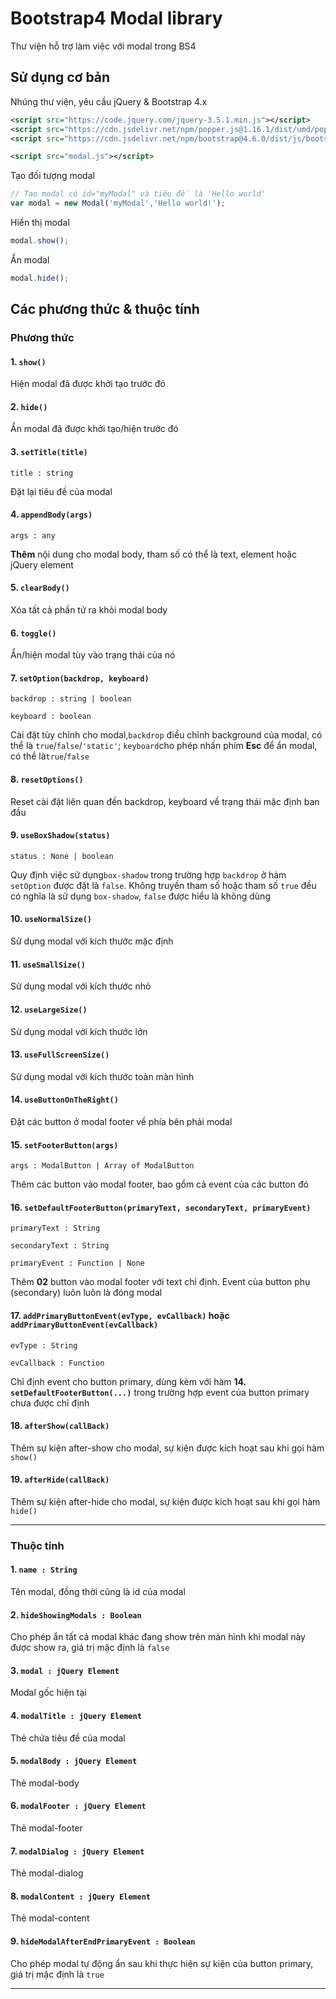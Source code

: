 # Bootstrap4 Modal library

Thư viện hỗ trợ làm việc với modal trong BS4

## Sử dụng cơ bản

Nhúng thư viện, yêu cầu jQuery & Bootstrap 4.x

```xml
<script src="https://code.jquery.com/jquery-3.5.1.min.js"></script>
<script src="https://cdn.jsdelivr.net/npm/popper.js@1.16.1/dist/umd/popper.min.js"></script>
<script src="https://cdn.jsdelivr.net/npm/bootstrap@4.6.0/dist/js/bootstrap.min.js"></script>

<script src="modal.js"></script>
```

Tạo đối tượng modal

```javascript
// Tạo modal có id="myModal" và tiêu đề là 'Hello world'
var modal = new Modal('myModal','Hello world!');
```

Hiển thị modal

```javascript
modal.show();
```

Ẩn modal

```javascript
modal.hide();
```

## Các phương thức & thuộc tính

### Phương thức

#### 1. `show()`

Hiện modal đã được khởi tạo trước đó

#### 2. `hide()`

Ẩn modal đã được khởi tạo/hiện trước đó

#### 3. `setTitle(title)`

`title : string`

Đặt lại tiêu đề của modal

#### 4. `appendBody(args)`

`args : any`

**Thêm** nội dung cho modal body, tham số có thể là text, element hoặc jQuery element

#### 5. `clearBody()`

Xóa tất cả phần tử ra khỏi modal body

#### 6. `toggle()`

Ẩn/hiện modal tùy vào trạng thái của nó

#### 7. `setOption(backdrop, keyboard)`

`backdrop : string | boolean`

`keyboard : boolean`

Cài đặt tùy chỉnh cho modal,`backdrop` điều chỉnh background của modal, có thể là `true`/`false`/`'static'`;  `keyboard`cho phép nhấn phím **Esc** để ẩn modal, có thể là`true`/`false`

#### 8. `resetOptions()`

Reset cài đặt liên quan đến backdrop, keyboard về trạng thái mặc định ban đầu

#### 9. `useBoxShadow(status)`

`status : None | boolean`

Quy định việc sử dụng`box-shadow` trong trường hợp `backdrop` ở hàm `setOption` được đặt là `false`. Không truyền tham số hoặc tham số `true` đều có nghĩa là sử dụng `box-shadow`, `false` được hiểu là không dùng

#### 10. `useNormalSize()`

Sử dụng modal với kích thước mặc định

#### 11. `useSmallSize()`

Sử dụng modal với kích thước nhỏ

#### 12. `useLargeSize()`

Sử dụng modal với kích thước lớn

#### 13. `useFullScreenSize()`

Sử dụng modal với kích thước toàn màn hình

#### 14. `useButtonOnTheRight()`

Đặt các button ở modal footer về phía bên phải modal

#### 15. `setFooterButton(args)`

`args : ModalButton | Array of ModalButton`

Thêm các button vào modal footer, bao gồm cả event của các button đó

#### 16. `setDefaultFooterButton(primaryText, secondaryText, primaryEvent)`

`primaryText : String`

`secondaryText : String`

`primaryEvent : Function | None`

Thêm **02** button vào modal footer với text chỉ định. Event của button phụ (secondary) luôn luôn là đóng modal

#### 17. `addPrimaryButtonEvent(evType, evCallback)` hoặc `addPrimaryButtonEvent(evCallback)`

`evType : String`

`evCallback : Function`

Chỉ định event cho button primary, dùng kèm với hàm **14. `setDefaultFooterButton(...)`** trong trường hợp event của button primary chưa được chỉ định

#### 18. `afterShow(callBack)`

Thêm sự kiện after-show cho modal, sự kiện được kích hoạt sau khi gọi hàm `show()`

#### 19. `afterHide(callBack)`

Thêm sự kiện after-hide cho modal, sự kiện được kích hoạt sau khi gọi hàm `hide()`

---

### Thuộc tính

#### 1. `name : String`

Tên modal, đồng thời cũng là id của modal

#### 2. `hideShowingModals : Boolean`

Cho phép ẩn tất cả modal khác đang show trên màn hình khi modal này được show ra, giá trị mặc định là `false`

#### 3. `modal : jQuery Element`

Modal gốc hiện tại

#### 4. `modalTitle : jQuery Element`

Thẻ chứa tiêu đề của modal

#### 5. `modalBody : jQuery Element`

Thẻ modal-body

#### 6. `modalFooter : jQuery Element`

Thẻ modal-footer

#### 7. `modalDialog : jQuery Element`

Thẻ modal-dialog

#### 8. `modalContent : jQuery Element`

Thẻ modal-content

#### 9. `hideModalAfterEndPrimaryEvent : Boolean`

Cho phép modal tự động ẩn sau khi thực hiện sự kiện của button primary, giá trị mặc định là `true`

---
